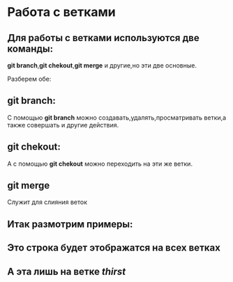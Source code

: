 # Работа с ветками

## Для работы с ветками используются две команды:
__git branch__,__git chekout__,__git merge__ и другие,но эти две основные.

Разберем обе:

## __git branch__:
С помощью __git branch__ можно создавать,удалять,просматривать ветки,а также совершать и другие действия.

## __git chekout__:
А с помощью __git chekout__ можно переходить на эти же ветки.

## __git merge__
Служит для слияния веток

## Итак размотрим примеры:

## Это строка будет этображатся на всех ветках

## А эта лишь на ветке *thirst*